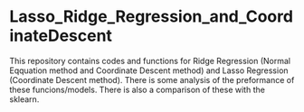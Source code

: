 # Lasso_Ridge_Regression_and_CoordinateDescent
This repository contains codes and functions for Ridge Regression (Normal Eqquation method and Coordinate Descent method) and Lasso Regression (Coordinate Descent method). There is some analysis of the preformance of these funcions/models. There is also a comparison of these with the sklearn.
